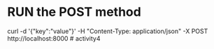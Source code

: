 # RUN the POST method
curl -d '{"key":"value"}' -H "Content-Type: application/json" -X POST http://localhost:8000
#   a c t i v i t y 4  
 